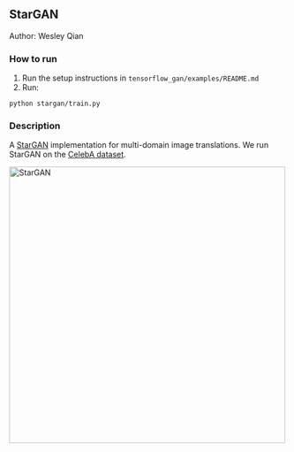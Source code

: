 ## StarGAN

Author: Wesley Qian

### How to run


1.  Run the setup instructions in `tensorflow_gan/examples/README.md`
1.  Run:

```
python stargan/train.py
```

### Description

A [StarGAN](https://arxiv.org/abs/1711.09020) implementation for
multi-domain image translations. We run StarGAN on the
[CelebA dataset](http://mmlab.ie.cuhk.edu.hk/projects/CelebA.html).

<img src="images/stargan.png" title="StarGAN" width="500" />
